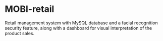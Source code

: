 # MOBI-retail
Retail management system with MySQL database and a facial recognition security feature, along with a dashboard for visual interpretation of the product sales.

